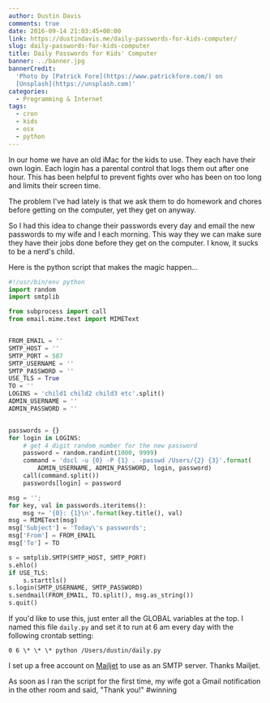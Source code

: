 ```yaml
---
author: Dustin Davis
comments: true
date: 2016-09-14 21:03:45+00:00
link: https://dustindavis.me/daily-passwords-for-kids-computer/
slug: daily-passwords-for-kids-computer
title: Daily Passwords for Kids' Computer
banner: ../banner.jpg
bannerCredit:
  'Photo by [Patrick Fore](https://www.patrickfore.com/) on
  [Unsplash](https://unsplash.com)'
categories:
  - Programming & Internet
tags:
  - cron
  - kids
  - osx
  - python
---
```


In our home we have an old iMac for the kids to use. They each have their own
login. Each login has a parental control that logs them out after one hour. This
has been helpful to prevent fights over who has been on too long and limits
their screen time.

The problem I've had lately is that we ask them to do homework and chores before
getting on the computer, yet they get on anyway.

So I had this idea to change their passwords every day and email the new
passwords to my wife and I each morning. This way they we can make sure they
have their jobs done before they get on the computer. I know, it sucks to be a
nerd's child.

Here is the python script that makes the magic happen...

```python
#!/usr/bin/env python
import random
import smtplib

from subprocess import call
from email.mime.text import MIMEText


FROM_EMAIL = ''
SMTP_HOST = ''
SMTP_PORT = 587
SMTP_USERNAME = ''
SMTP_PASSWORD = ''
USE_TLS = True
TO = ''
LOGINS = 'child1 child2 child3 etc'.split()
ADMIN_USERNAME = ''
ADMIN_PASSWORD = ''


passwords = {}
for login in LOGINS:
    # get 4 digit random number for the new password
    password = random.randint(1000, 9999)
    command = 'dscl -u {0} -P {1} . -passwd /Users/{2} {3}'.format(
        ADMIN_USERNAME, ADMIN_PASSWORD, login, password)
    call(command.split())
    passwords[login] = password

msg = '';
for key, val in passwords.iteritems():
    msg += '{0}: {1}\n'.format(key.title(), val)
msg = MIMEText(msg)
msg['Subject'] = 'Today\'s passwords';
msg['From'] = FROM_EMAIL
msg['To'] = TO

s = smtplib.SMTP(SMTP_HOST, SMTP_PORT)
s.ehlo()
if USE_TLS:
    s.starttls()
s.login(SMTP_USERNAME, SMTP_PASSWORD)
s.sendmail(FROM_EMAIL, TO.split(), msg.as_string())
s.quit()
```

If you'd like to use this, just enter all the GLOBAL variables at the top. I
named this file `daily.py` and set it to run at 6 am every day with the
following crontab setting:

```text
0 6 \* \* \* python /Users/dustin/daily.py
```

I set up a free account on [Mailjet](https://www.mailjet.com) to use as an SMTP
server. Thanks Mailjet.

As soon as I ran the script for the first time, my wife got a Gmail notification
in the other room and said, "Thank you!" #winning
